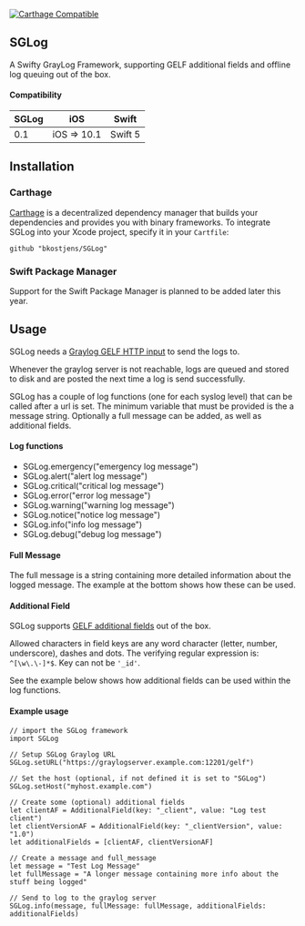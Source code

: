 [![Carthage Compatible](https://img.shields.io/badge/Carthage-compatible-4BC51D.svg?style=flat)](https://github.com/Carthage/Carthage)

## SGLog
A Swifty GrayLog Framework, supporting GELF additional fields and offline log queuing out of the box.

#### Compatibility

| SGLog | iOS | Swift
|--|--|--|
| 0.1 | iOS => 10.1 | Swift 5 |
 
## Installation
### Carthage

[Carthage](https://github.com/Carthage/Carthage) is a decentralized dependency manager that builds your dependencies and provides you with binary frameworks. To integrate SGLog into your Xcode project, specify it in your `Cartfile`:

```ogdl
github "bkostjens/SGLog"
```

### Swift Package Manager

Support for the Swift Package Manager is planned to be added later this year.

## Usage

SGLog needs a [Graylog GELF HTTP input](https://docs.graylog.org/en/3.0/pages/sending_data.html#gelf-via-http) to send the logs to.

Whenever the graylog server is not reachable, logs are queued and stored to disk and are posted the next time a log is send successfully.

SGLog has a couple of  log functions  (one for each syslog level) that can be called after a url is set. The minimum variable that must be provided is the a message string. Optionally a full message can be added, as well as additional fields. 

#### Log functions
 - SGLog.emergency("emergency log message")
 - SGLog.alert("alert log message")
 - SGLog.critical("critical log message")
 - SGLog.error("error log message")
 - SGLog.warning("warning log message")
 - SGLog.notice("notice log message")
 - SGLog.info("info log message")
 - SGLog.debug("debug log message")

#### Full Message

The full message is a string containing more detailed information about the logged message. The example at the bottom shows how these can be used.

#### Additional Field

SGLog supports [GELF additional fields](https://docs.graylog.org/en/3.0/pages/gelf.html#gelf-payload-specification) out of the box.

Allowed characters in field keys are any word character (letter, number, underscore), dashes and dots. The verifying regular expression is: `^[\w\.\-]*$`. Key can not be `'_id'`.

See the example below shows how additional fields can be used within the log functions.

#### Example usage

    // import the SGLog framework
    import SGLog
    
	// Setup SGLog Graylog URL
	SGLog.setURL("https://graylogserver.example.com:12201/gelf")
			
	// Set the host (optional, if not defined it is set to "SGLog")
	SGLog.setHost("myhost.example.com")
	    
	// Create some (optional) additional fields
	let clientAF = AdditionalField(key: "_client", value: "Log test client")
	let clientVersionAF = AdditionalField(key: "_clientVersion", value: "1.0")
	let additionalFields = [clientAF, clientVersionAF]
	
	// Create a message and full_message
	let message = "Test Log Message"
	let fullMessage = "A longer message containing more info about the stuff being logged"
	
	// Send to log to the graylog server
	SGLog.info(message, fullMessage: fullMessage, additionalFields: additionalFields)
	
